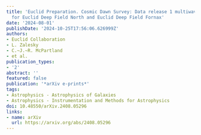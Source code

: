 ```yaml
---
title: 'Euclid Preparation. Cosmic Dawn Survey: Data release 1 multiwavelength catalogues
  for Euclid Deep Field North and Euclid Deep Field Fornax'
date: '2024-08-01'
publishDate: '2024-10-25T17:56:06.626999Z'
authors:
- Euclid Collaboration
- L. Zalesky
- C.~J.~R. McPartland
- et al.
publication_types:
- '2'
abstract: ''
featured: false
publication: '*arXiv e-prints*'
tags:
- Astrophysics - Astrophysics of Galaxies
- Astrophysics - Instrumentation and Methods for Astrophysics
doi: 10.48550/arXiv.2408.05296
links:
- name: arXiv
  url: https://arxiv.org/abs/2408.05296
---
```


